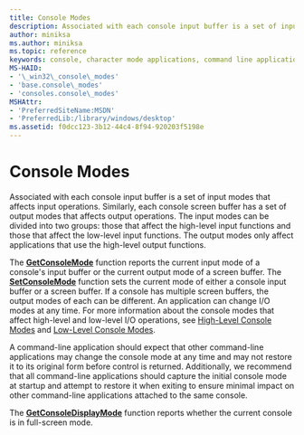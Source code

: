 ```yaml
---
title: Console Modes
description: Associated with each console input buffer is a set of input modes that affects input operations.
author: miniksa
ms.author: miniksa
ms.topic: reference
keywords: console, character mode applications, command line applications, terminal applications, console api
MS-HAID:
- '\_win32\_console\_modes'
- 'base.console\_modes'
- 'consoles.console\_modes'
MSHAttr:
- 'PreferredSiteName:MSDN'
- 'PreferredLib:/library/windows/desktop'
ms.assetid: f0dcc123-3b12-44c4-8f94-920203f5198e
---
```


# Console Modes

Associated with each console input buffer is a set of input modes that affects input operations. Similarly, each console screen buffer has a set of output modes that affects output operations. The input modes can be divided into two groups: those that affect the high-level input functions and those that affect the low-level input functions. The output modes only affect applications that use the high-level output functions.

The [**GetConsoleMode**](getconsolemode.md) function reports the current input mode of a console's input buffer or the current output mode of a screen buffer. The [**SetConsoleMode**](setconsolemode.md) function sets the current mode of either a console input buffer or a screen buffer. If a console has multiple screen buffers, the output modes of each can be different. An application can change I/O modes at any time. For more information about the console modes that affect high-level and low-level I/O operations, see [High-Level Console Modes](high-level-console-modes.md) and [Low-Level Console Modes](low-level-console-modes.md).

A command-line application should expect that other command-line applications may change the console mode at any time and may not restore it to its original form before control is returned. Additionally, we recommend that all command-line applications should capture the initial console mode at startup and attempt to restore it when exiting to ensure minimal impact on other command-line applications attached to the same console.

The [**GetConsoleDisplayMode**](getconsoledisplaymode.md) function reports whether the current console is in full-screen mode.

